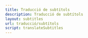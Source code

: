 ```yaml
---
title: Traducció de subtítols
description: Traducció de subtítols
layout: subtitles
url: traducció/subtítols
script: translateSubtitles
---
```

